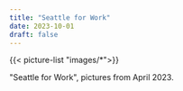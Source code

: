 ```yaml
---
title: "Seattle for Work"
date: 2023-10-01
draft: false
---
```


{{< picture-list "images/*">}}

"Seattle for Work", pictures from April 2023.
